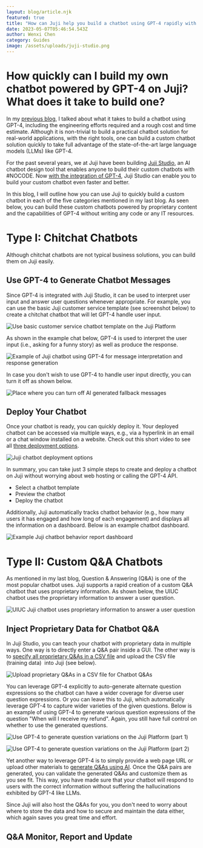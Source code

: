 ```yaml
---
layout: blog/article.njk
featured: true
title: "How can Juji help you build a chatbot using GPT-4 rapidly with #NOCODE?"
date: 2023-05-07T05:46:54.543Z
author: Wenxi Chen
category: Guides
image: /assets/uploads/juji-studio.png
---
```

# How quickly can I build my own chatbot powered by GPT-4 on Juji? What does it take to build one?

In my [previous blog](https://juji.io/blog/can-i-build-my-chatbot-with-gpt-4-how-hard-is-it/), I talked about what it takes to build a chatbot using GPT-4, including the engineering efforts required and a rough cost and time estimate. Although it is non-trivial to build a practical chatbot solution for real-world applications, with the right tools, one can build a custom chatbot solution quickly to take full advantage of the state-of-the-art large language models (LLMs) like GPT-4.

For the past several years, we at Juji have been building [Juji Studio](https://juji.io/no-code-ai-chatbot-builder/), an AI chatbot design tool that enables anyone to build their custom chatbots with #NOCODE. Now [with the integration of GPT-4](https://finance.yahoo.com/news/juji-launches-generative-ai-tool-130000308.html), Juji Studio can enable you to build your custom chatbot even faster and better.

In this blog, I will outline how you can use Juji to quickly build a custom chatbot in each of the five categories mentioned in my last blog. As seen below, you can build these custom chatbots powered by proprietary content and the capabilities of GPT-4 without writing any code or any IT resources.

# Type I: Chitchat Chatbots

Although chitchat chatbots are not typical business solutions, you can build them on Juji easily.

## Use GPT-4 to Generate Chatbot Messages

Since GPT-4 is integrated with Juji Studio, it can be used to interpret user input and answer user questions whenever appropriate. For example, you can use the basic Juji customer service template (see screenshot below) to create a chitchat chatbot that will let GPT-4 handle user input.

![Use basic customer service chatbot template on the Juji Platform](/assets/uploads/how-easy-image3.png "Use basic customer service chatbot template on the Juji Platform")

As shown in the example chat below, GPT-4 is used to interpret the user input (i.e., asking for a funny story) as well as produce the response.

![Example of Juji chatbot using GPT-4 for message interpretation and response generation](/assets/uploads/how-easy-image2.png "Example of Juji chatbot using GPT-4 for message interpretation and response generation")

In case you don't wish to use GPT-4 to handle user input directly, you can turn it off as shown below.

![Place where you can turn off AI generated fallback messages](/assets/uploads/how-easy-image17.png "Place where you can turn off AI generated fallback messages")

## Deploy Your Chatbot

Once your chatbot is ready, you can quickly deploy it. Your deployed chatbot can be accessed via multiple ways, e.g., via a hyperlink in an email or a chat window installed on a website. Check out this short video to see all [three deployment options](https://youtu.be/blLSLhpjgOM).

![Juji chatbot deployment options](/assets/uploads/how-easy-image7.png "Juji chatbot deployment options")

In summary, you can take just 3 simple steps to create and deploy a chatbot on Juji without worrying about web hosting or calling the GPT-4 API. 

* Select a chatbot template
* Preview the chatbot
* Deploy the chatbot

Additionally, Juji automatically tracks chatbot behavior (e.g., how many users it has engaged and how long of each engagement) and displays all the information on a dashboard. Below is an example chatbot dashboard.

![Example Juji chatbot behavior report dashboard](/assets/uploads/how-easy-image20.png "Example Juji chatbot behavior report dashboard")

# Type II: Custom Q&A Chatbots

As mentioned in my last blog, Question & Answering (Q&A) is one of the most popular chatbot uses. Juji supports a rapid creation of a custom Q&A chatbot that uses proprietary information. As shown below, the UIUC chatbot uses the proprietary information to answer a user question.

![UIUC Juji chatbot uses proprietary information to answer a user question](/assets/uploads/how-easy-image1.png "UIUC Juji chatbot uses proprietary information to answer a user question")

## Inject Proprietary Data for Chatbot Q&A

In Juji Studio, you can teach your chatbot with proprietary data in multiple ways. One way is to directly enter a Q&A pair inside a GUI. The other way is to [specify all proprietary Q&As in a CSV file](https://juji.io/docs/juji-studio/customize-qa/#upload-qas-csv) and upload the CSV file (training data)  into Juji (see below).

![Upload proprietary Q&As in a CSV file for Chatbot Q&As](/assets/uploads/how-easy-image23.png "Upload proprietary Q&As in a CSV file for Chatbot Q&As")

You can leverage GPT-4 explicitly to auto-generate alternate question expressions so the chatbot can have a wider coverage for diverse user question expressions. Or you can leave this to Juji, which automatically leverage GPT-4 to capture wider varieties of the given questions. Below is an example of using GPT-4 to generate various question expressions of the question "When will I receive my refund". Again, you still have full control on whether to use the generated questions.

![Use GPT-4 to generate question variations on the Juji Platform (part 1)](/assets/uploads/how-easy-image25.png "Use GPT-4 to generate question variations on the Juji Platform (part 1)")

![Use GPT-4 to generate question variations on the Juji Platform (part 2)](/assets/uploads/how-easy-image4.png "Use GPT-4 to generate question variations on the Juji Platform (part 2)")

Yet another way to leverage GPT-4 is to simply provide a web page URL or upload other materials to [generate Q&As using AI](https://youtu.be/ycrK4b4EOOo). Once the Q&A pairs are generated, you can validate the generated Q&As and customize them as you see fit. This way, you have made sure that your chatbot will respond to users with the correct information without suffering the hallucinations exhibited by GPT-4 like LLMs.

Since Juji will also host the Q&As for you, you don't need to worry about where to store the data and how to secure and maintain the data either, which again saves you great time and effort.

## Q&A Monitor, Report and Update